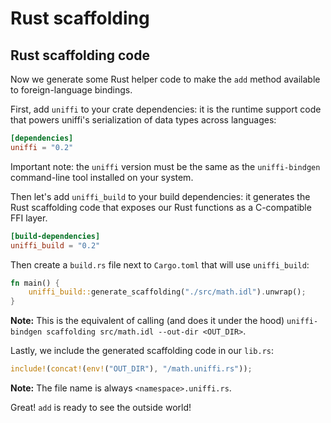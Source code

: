 # Rust scaffolding

## Rust scaffolding code

Now we generate some Rust helper code to make the `add` method available to foreign-language bindings.  

First, add `uniffi` to your crate dependencies: it is the runtime support code that powers uniffi's serialization of data types across languages:

```toml
[dependencies]
uniffi = "0.2"
```

Important note: the `uniffi` version must be the same as the `uniffi-bindgen` command-line tool installed on your system.

Then let's add `uniffi_build` to your build dependencies: it generates the Rust scaffolding code that exposes our Rust functions as a C-compatible FFI layer.

```toml
[build-dependencies]
uniffi_build = "0.2"
```

Then create a `build.rs` file next to `Cargo.toml` that will use `uniffi_build`:

```rust
fn main() {
    uniffi_build::generate_scaffolding("./src/math.idl").unwrap();
}
```

**Note:** This is the equivalent of calling (and does it under the hood) `uniffi-bindgen scaffolding src/math.idl --out-dir <OUT_DIR>`.

Lastly, we include the generated scaffolding code in our `lib.rs`:
```rust
include!(concat!(env!("OUT_DIR"), "/math.uniffi.rs"));
```
**Note:** The file name is always `<namespace>.uniffi.rs`.

Great! `add` is ready to see the outside world!
